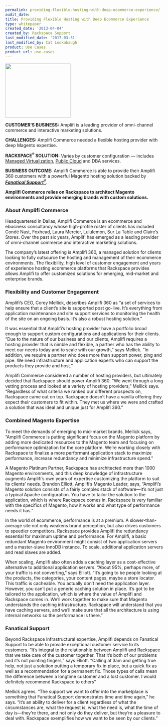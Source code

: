 ```yaml
---
permalink: providing-flexible-hosting-with-deep-ecommerce-experience/
audit_date:
title: Providing Flexible Hosting with Deep Ecommerce Experience
type: whitepaper
created_date: '2013-04-04'
created_by: Rackspace Support
last_modified_date: '2017-03-31'
last_modified_by: Cat Lookabaugh
product: Use Cases
product_url: use-cases
---
```


<a href="http://www.amplificommerce.com/">
   <img src="{% asset_path use-cases/providing-flexible-hosting-with-deep-ecommerce-experience/amplifi.png %}" width="208" height="173" />
</a>

**CUSTOMER’S BUSINESS:** Amplifi is a leading provider of omni-channel commerce
and interactive marketing solutions.

**CHALLENGES:** Amplifi Commerce needed a flexible hosting provider with deep
Magento expertise.

**RACKSPACE<sup>&reg;</sup> SOLUTION:**
Varies by customer configuration — includes [Managed
Virtualization](http://www.rackspace.com/managed_hosting/services/),
[Public Cloud](http://www.rackspace.com/open-cloud/) and DBA services.

**BUSINESS OUTCOME:** Amplifi Commerce is able to provide their Amplifi 360
customers with a powerful Magento hosting solution backed by [***Fanatical
Support<sup>&reg;</sup>***](http://www.rackspace.com/whyrackspace/support/).

**Amplifi Commerce relies on Rackspace to architect Magento environments and
provide emerging brands with custom solutions.**

### About Amplifi Commerce

Headquartered in Dallas, Amplifi Commerce is an ecommerce and ebusiness
consultancy whose high-profile roster of clients has included Condé
Nast, Foxhead, Laura Mercier, Lululemon, Sur La Table and Claire’s
Stores. Over the past six years, Amplifi has emerged as a leading
provider of omni-channel commerce and interactive marketing solutions.

The company’s latest offering is Amplifi 360, a managed solution for
clients looking to fully outsource the hosting and management of their
ecommerce environments. The flexibility, high level of customer
engagement and years of experience hosting ecommerce platforms that
Rackspace provides allows Amplifi to offer customized solutions for
emerging, mid-market and enterprise brands.

### Flexibility and Customer Engagement

Amplifi’s CEO, Corey Mellick, describes Amplifi 360 as “a set of
services to help ensure that a client’s site is supported post go-live.
It’s everything from application maintenance and site support services
to monitoring the health of the site on an ongoing basis. It’s also a
robust hosting solution.”

It was essential that Amplifi’s hosting provider have a portfolio broad
enough to support custom configurations and applications for their
clients. “Due to the nature of our business and our clients, Amplifi
requires a hosting provider that is nimble and flexible, a partner who
has the ability to meet our needs today and to scale with our growth,”
says Mellick. “In addition, we require a partner who does more than
support power, ping and pipe. We need infrastructure and application
experts who can support the products they provide and host.”

Amplifi Commerce considered a number of hosting providers, but
ultimately decided that Rackspace should power Amplifi 360. “We went
through a long vetting process and looked at a variety of hosting
providers,” Mellick says. “Regardless of what criteria we ranked our
different prospects on, Rackspace came out on top. Rackspace doesn’t
have a vanilla offering they expect their customers to fit within. They
met us where we were and crafted a solution that was ideal and unique
just for Amplifi 360.”

### Combined Magento Expertise

To meet the demands of emerging to mid-market brands, Mellick says,
“Amplifi Commerce is putting significant focus on the Magento platform
by adding more dedicated resources to the Magento team and focusing on
performance optimization for the core platform. We’re working closely
with Rackspace to finalize a more performant application stack to
maximize performance, increase redundancy and minimize infrastructure
spend.”

A Magento Platinum Partner, Rackspace has architected more than 1000
Magento environments, and this deep knowledge of infrastructure augments
Amplifi’s own years of expertise customizing the platform to suit its
clients’ needs. Brandon Elliott, Amplifi’s Magento Leader, says,
“Amplifi’s Magento solution consists of a fairly complex stack of
software—it’s not just a typical Apache configuration. You have to
tailor the solution to the application, which is where Rackspace comes
in. Rackspace is very familiar with the specifics of Magento, how it
works and what type of performance needs it has.”

In the world of ecommerce, performance is at a premium. A
slower-than-average site not only weakens brand perception, but also
drives customers to speedier competitors. Rackspace provides Amplifi the
redundancy essential for maximum uptime and performance. For Amplifi, a
basic redundant Magento environment might consist of two application
servers and a master-slave InnoDB instance. To scale, additional
application servers and read slaves are added.

When scaling, Amplifi also often adds a caching layer as a
cost-effective alternative to additional application servers. “About
95%, perhaps more, of your traffic is not converting,” says Elliott.
“It’s going to be people looking at the products, the categories, your
content pages, maybe a store locator. This traffic is cacheable. You
actually don’t need the application layer. However, you can’t put a
generic caching solution in place. It’s got to be tailored to the
application, which is where the value of Amplifi and Rackspace comes in.
We’ll work together to make sure that Magento understands the caching
infrastructure. Rackspace will understand that you have caching servers,
and we’ll make sure that all the architecture is using internal networks
so the performance is there.”

### Fanatical Support

Beyond Rackspace infrastructural expertise, Amplifi depends on Fanatical
Support to be able to provide exceptional customer service to its
customers. “It’s integral to the relationship between Amplifi and
Rackspace that we take care of the customer together. That it’s both of
our problems and it’s not pointing fingers,” says Elliott. “Calling at
3am and getting true help, not just a solution putting a temporary fix
in place, but a quick fix as well as a recommendation for a permanent
fix. Those types of calls mean the difference between a longtime
customer and a lost customer. I would definitely recommend Rackspace to
others”

Mellick agrees. “The support we want to offer into the marketplace is
something that Fanatical Support demonstrates time and time again,” he
says. “It’s an ability to deliver for a client regardless of what the
circumstances are, what the request is, what the need is, what the time
of day is—they’re there, and not only do they deliver, but they’re a
pleasure to deal with. Rackspace exemplifies how we want to be seen by
our clients.”
